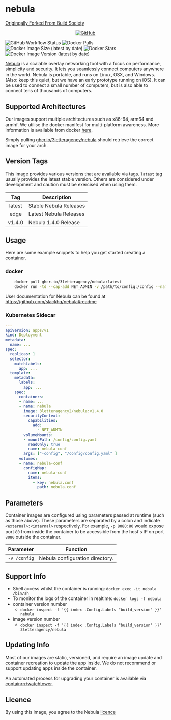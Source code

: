# nebula

[Origingally Forked From Build Society](https://github.com/3letteragency/nebula)

<span style="display:block;text-align:center">[![GitHub](https://img.shields.io/static/v1.svg?color=db422a&logoColor=2a6bdb&style=for-the-badge&label=3letteragency&message=GitHub&logo=github)](https://github.com/3letteragency "view the source for all of our repositories.")</span>

![GitHub Workflow Status](https://img.shields.io/github/workflow/status/3letteragency/nebula/build?color=db422a&logoColor=FFFFFF&style=for-the-badge)
![Docker Pulls](https://img.shields.io/docker/pulls/3letteragency2/nebula?color=db422a&logoColor=2a6bdb&style=for-the-badge)
![Docker Image Size (latest by date)](https://img.shields.io/docker/image-size/3letteragency2/nebula?color=db422a&logoColor=2a6bdb&style=for-the-badge)
![Docker Stars](https://img.shields.io/docker/stars/3letteragency2/nebula?color=db422a&logoColor=2a6bdb&style=for-the-badge)
![Docker Image Version (latest by date)](https://img.shields.io/docker/v/3letteragency/nebula?color=db422a&logoColor=2a6bdb&style=for-the-badge)

[Nebula](https://github.com/slackhq/nebula) is a scalable overlay networking tool with a focus on performance, simplicity and security. It lets you seamlessly connect computers anywhere in the world. Nebula is portable, and runs on Linux, OSX, and Windows. (Also: keep this quiet, but we have an early prototype running on iOS). It can be used to connect a small number of computers, but is also able to connect tens of thousands of computers.

## Supported Architectures
Our images support multiple architectures such as x86-64, arm64 and armhf. We utilise the docker manifest for multi-platform awareness. More information is available from docker [here](https://github.com/docker/distribution/blob/master/docs/spec/manifest-v2-2.md#manifest-list).

Simply pulling [ghcr.io/3letteragency/nebula](https://github.com/3letteragency/nebula) should retrieve the correct image for your arch.

## Version Tags

This image provides various versions that are available via tags. `latest` tag usually provides the latest stable version. Others are considered under development and caution must be exercised when using them.

| Tag | Description |
| :----: | --- |
| latest | Stable Nebula Releases |
| edge | Latest Nebula Releases |
| v1.4.0 | Nebula 1.4.0 Release |


## Usage

Here are some example snippets to help you get started creating a container.

### docker

```bash
    docker pull ghcr.io/3letteragency/nebula:latest
    docker run -td --cap-add NET_ADMIN -v /path/to/config:/config --name nebula 3letteragency/nebula:latest
```

User documentation for Nebula can be found at https://github.com/slackhq/nebula#readme

### Kubernetes Sidecar

```yaml
---
apiVersion: apps/v1
kind: Deployment
metadata:
  name: ...
spec:
  replicas: 1
  selector:
    matchLabels:
      app: ...
  template:
    metadata:
      labels:
        app: ...
    spec:
      containers:
      - name: ...
      - name: nebula
        image: 3letteragency2/nebula:v1.4.0
        securityContext:
          capabilities:
            add:
              - NET_ADMIN
        volumeMounts:
        - mountPath: /config/config.yaml
          readOnly: true
          name: nebula-conf
        args: ["-config", "/config/config.yaml" ] 
      volumes:
      - name: nebula-conf
        configMap:
          name: nebula-conf
          items:
            - key: nebula.conf
              path: nebula.conf
```

## Parameters

Container images are configured using parameters passed at runtime (such as those above). These parameters are separated by a colon and indicate `<external>:<internal>` respectively. For example, `-p 8080:80` would expose port `80` from inside the container to be accessible from the host's IP on port `8080` outside the container.

| Parameter | Function |
| :----: | --- |
| `-v /config` | Nebula configuration directory. |

## Support Info

* Shell access whilst the container is running: `docker exec -it nebula /bin/sh`
* To monitor the logs of the container in realtime: `docker logs -f nebula`
* container version number
  * `docker inspect -f '{{ index .Config.Labels "build_version" }}' nebula`
* image version number
  * `docker inspect -f '{{ index .Config.Labels "build_version" }}' 3letteragency/nebula`

## Updating Info

Most of our images are static, versioned, and require an image update and container recreation to update the app inside. We do not recommend or support updating apps inside the container.

An automated process for upgrading your container is available via [containrrr/watchtower](https://github.com/containrrr/watchtower).


## Licence

By using this image, you agree to the Nebula [licence](https://github.com/slackhq/nebula/blob/master/LICENSE)
